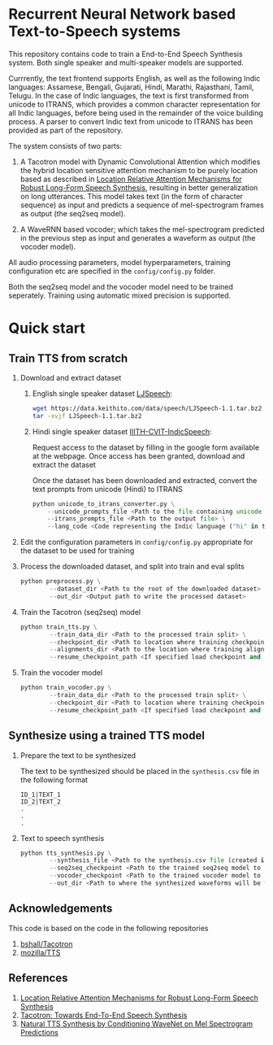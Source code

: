 # Recurrent Neural Network based Text-to-Speech systems

This repository contains code to train a End-to-End Speech Synthesis system. Both single speaker and multi-speaker models are supported.

Currrently, the text frontend supports English, as well as the following Indic languages: Assamese, Bengali, Gujarati, Hindi, Marathi, Rajasthani, Tamil, Telugu. In the case of Indic languages, the text is first transformed from unicode to ITRANS, which provides a common character representation for all Indic languages, before being used in the remainder of the voice building process. A parser to convert Indic text from unicode to ITRANS has been provided as part of the repository.
 
The system consists of two parts:

1. A Tacotron model with Dynamic Convolutional Attention which modifies the hybrid location sensitive attention mechanism to be purely location based as described in [Location Relative Attention Mechanisms for Robust Long-Form Speech Synthesis](https://arxiv.org/pdf/1910.10288.pdf), resulting in better generalization on long utterances. This model takes text (in the form of character sequence) as input and predicts a sequence of mel-spectrogram frames as output (the seq2seq model).

2. A WaveRNN based vocoder; which takes the mel-spectrogram predicted in the previous step as input and generates a waveform as output (the vocoder model).

All audio processing parameters, model hyperparameters, training configuration etc are specified in the `config/config.py` folder. 

Both the seq2seq model and the vocoder model need to be trained seperately. Training using automatic mixed precision is supported.

# Quick start
## Train TTS from scratch

1. Download and extract dataset 
    
    1. English single speaker dataset [LJSpeech](https://keithito.com/LJ-Speech-Dataset/):

        ```bash
        wget https://data.keithito.com/data/speech/LJSpeech-1.1.tar.bz2
        tar -xvjf LJSpeech-1.1.tar.bz2
        ```
    
    2. Hindi single speaker dataset [IIITH-CVIT-IndicSpeech](http://cvit.iiit.ac.in/research/projects/cvit-projects/text-to-speech-dataset-for-indian-languages):
       
       Request access to the dataset by filling in the google form available at the webpage. Once access has been granted, download and extract the dataset
       
       Once the dataset has been downloaded and extracted, convert the text prompts from unicode (Hindi) to ITRANS

        ```python
        python unicode_to_itrans_converter.py \
            --unicode_prompts_file <Path to the file containing unicode text prompts> \
            --itrans_prompts_file <Path to the output file> \
            --lang_code <Code representing the Indic language ("hi" in this case)>
        ```

2. Edit the configuration parameters in `config/config.py` appropriate for the dataset to be used for training

3. Process the downloaded dataset, and split into train and eval splits 

    ```python
    python preprocess.py \
            --dataset_dir <Path to the root of the downloaded dataset> \
            --out_dir <Output path to write the processed dataset>
    ```

4. Train the Tacotron (seq2seq) model

    ```python
    python train_tts.py \
            --train_data_dir <Path to the processed train split> \
            --checkpoint_dir <Path to location where training checkpoints will be saved> \
            --alignments_dir <Path to the location where training alignments will be saved> \
            --resume_checkpoint_path <If specified load checkpoint and resume training>
    ```

5. Train the vocoder model

    ```python
    python train_vocoder.py \
            --train_data_dir <Path to the processed train split> \
            --checkpoint_dir <Path to location where training checkpoints will be saved> \
            --resume_checkpoint_path <If specified load checkpoint and resume training>
    ```

## Synthesize using a trained TTS model
1. Prepare the text to be synthesized
    
    The text to be synthesized should be placed in the `synthesis.csv` file in the following format

    ```
    ID_1|TEXT_1
    ID_2|TEXT_2
    .
    .
    .
    ```

2. Text to speech synthesis
    
    ```python
    python tts_synthesis.py \
            --synthesis_file <Path to the synthesis.csv file (created in Step 1)> \
            --seq2seq_checkpoint <Path to the trained seq2seq model to use for synthesis> \
            --vocoder_checkpoint <Path to the trained vocoder model to use for synthesis> \
            --out_dir <Path to where the synthesized waveforms will be written to disk>
    ```
## Acknowledgements

This code is based on the code in the following repositories
1. [bshall/Tacotron](https://github.com/bshall/Tacotron)
2. [mozilla/TTS](https://github.com/mozilla/TTS)

## References

1. [Location Relative Attention Mechanisms for Robust Long-Form Speech Synthesis](https://arxiv.org/pdf/1910.10288.pdf)
2. [Tacotron: Towards End-To-End Speech Synthesis](https://arxiv.org/pdf/1703.10135.pdf)
3. [Natural TTS Synthesis by Conditioning WaveNet on Mel Spectrogram Predictions](https://arxiv.org/pdf/1712.05884.pdf)
